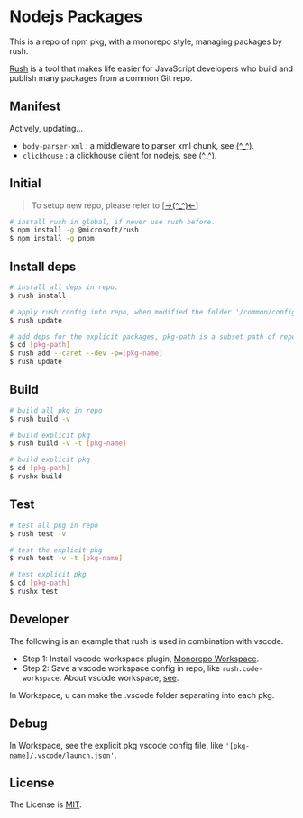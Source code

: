 # Nodejs Packages

This is a repo of npm pkg, with a monorepo style, managing packages by rush.

[Rush](https://rushjs.io/) is a tool that makes life easier for JavaScript developers who build and publish many packages from a common Git repo.

## Manifest

Actively, updating...

- `body-parser-xml` : a middleware to parser xml chunk, see [(^\_^)](./packages/body-parser-xml/README.md).
- `clickhouse` : a clickhouse client for nodejs, see [(^\_^)](./packages/clickhouse/README.md).

## Initial

> To setup new repo, please refer to [[->(^\_^)<-](https://rushjs.io/pages/maintainer/setup_new_repo/)]

```bash
# install rush in global, if never use rush before.
$ npm install -g @microsoft/rush
$ npm install -g pnpm
```

## Install deps

```bash
# install all deps in repo.
$ rush install

# apply rush config into repo, when modified the folder '/common/config/rush/*' and the file 'rush.json' in root.
$ rush update

# add deps for the explicit packages, pkg-path is a subset path of repo, --dev map to devDependencies in package.json
$ cd [pkg-path]
$ rush add --caret --dev -p=[pkg-name]
$ rush update
```

## Build

```bash
# build all pkg in repo
$ rush build -v

# build explicit pkg
$ rush build -v -t [pkg-name]

# build explicit pkg
$ cd [pkg-path]
$ rushx build
```

## Test

```bash
# test all pkg in repo
$ rush test -v

# test the explicit pkg
$ rush test -v -t [pkg-name]

# test explicit pkg
$ cd [pkg-path]
$ rushx test
```

## Developer

The following is an example that rush is used in combination with vscode.

- Step 1: Install vscode workspace plugin, [Monorepo Workspace](https://marketplace.visualstudio.com/items?itemName=folke.vscode-monorepo-workspace).
- Step 2: Save a vscode workspace config in repo, like `rush.code-workspace`. About vscode workspace, [see](https://code.visualstudio.com/docs/editor/workspaces).

In Workspace, u can make the .vscode folder separating into each pkg.

## Debug

In Workspace, see the explicit pkg vscode config file, like `'[pkg-name]/.vscode/launch.json'`.

## License

The License is [MIT](LICENSE).

